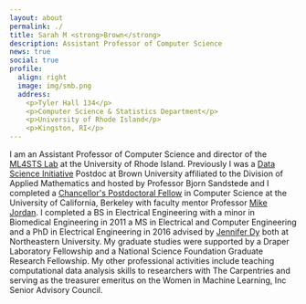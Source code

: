 ```yaml
---
layout: about
permalink: ./
title: Sarah M <strong>Brown</strong>
description: Assistant Professor of Computer Science
news: true
social: true
profile:
  align: right
  image: img/smb.png
  address:
    <p>Tyler Hall 134</p>
    <p>Computer Science & Statistics Department</p>
    <p>University of Rhode Island</p>
    <p>Kingston, RI</p>
---
```



I am an Assistant Professor of Computer Science and director of the [ML4STS Lab](https://ml4sts.com/) at the University of Rhode Island.
Previously I was a [Data Science Initiative](https://www.brown.edu/initiatives/data-science/) Postdoc at Brown University affiliated to the Division of Applied Mathematics and hosted by Professor Bjorn Sandstede and I completed a [Chancellor's Postdoctoral Fellow](https://diversity.berkeley.edu/programs-services/postdoctoral/about-cpfp) in Computer Science at the University of California, Berkeley with faculty mentor Professor [Mike Jordan](https://people.eecs.berkeley.edu/~jordan/). I completed a BS in Electrical Engineering with a minor in Biomedical Engineering in 2011 a MS in Electrical and Computer Engineering and a  PhD in Electrical Engineering in 2016 advised by [Jennifer Dy](http://www.ece.neu.edu/fac-ece/jdy/) both at Northeastern University. My graduate studies were supported by a Draper Laboratory Fellowship and a National Science Foundation Graduate Research Fellowship. My other professional activities include teaching computational data analysis skills to researchers with The Carpentries and serving as the treasurer emeritus on the Women in Machine Learning, Inc Senior Advisory Council.
